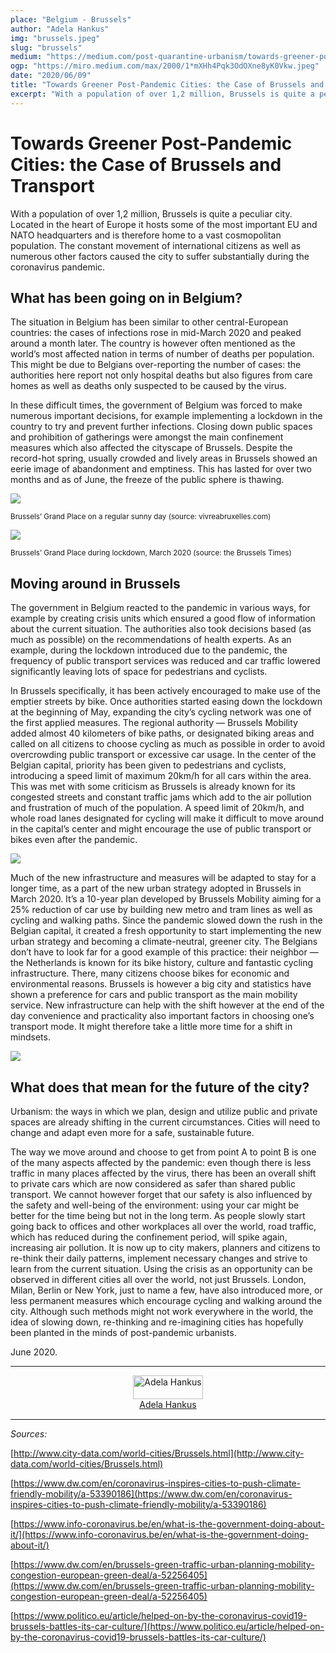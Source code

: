 ```yaml
---
place: "Belgium - Brussels"
author: "Adela Hankus"
img: "brussels.jpeg"
slug: "brussels"
medium: "https://medium.com/post-quarantine-urbanism/towards-greener-post-pandemic-cities-the-case-of-brussels-and-transport-cd0956d2e5c"
ogp: "https://miro.medium.com/max/2000/1*mXHh4Pqk3OdOXne8yK0Vkw.jpeg"
date: "2020/06/09"
title: "Towards Greener Post-Pandemic Cities: the Case of Brussels and Transport"
excerpt: "With a population of over 1,2 million, Brussels is quite a peculiar city. Located in the heart of Europe it hosts some of the most important EU..." 
---
```


**Towards Greener Post-Pandemic Cities: the Case of Brussels and Transport**
============================================================================

With a population of over 1,2 million, Brussels is quite a peculiar city. Located in the heart of Europe it hosts some of the most important EU and NATO headquarters and is therefore home to a vast cosmopolitan population. The constant movement of international citizens as well as numerous other factors caused the city to suffer substantially during the coronavirus pandemic.

**What has been going on in Belgium?**
--------------------------------------

The situation in Belgium has been similar to other central-European countries: the cases of infections rose in mid-March 2020 and peaked around a month later. The country is however often mentioned as the world’s most affected nation in terms of number of deaths per population. This might be due to Belgians over-reporting the number of cases: the authorities here report not only hospital deaths but also figures from care homes as well as deaths only suspected to be caused by the virus.

In these difficult times, the government of Belgium was forced to make numerous important decisions, for example implementing a lockdown in the country to try and prevent further infections. Closing down public spaces and prohibition of gatherings were amongst the main confinement measures which also affected the cityscape of Brussels. Despite the record-hot spring, usually crowded and lively areas in Brussels showed an eerie image of abandonment and emptiness. This has lasted for over two months and as of June, the freeze of the public sphere is thawing.

<img class="s t u ip ai" src="https://miro.medium.com/max/1400/1*lqXmIOWKXRkupR09rLhkvw.jpeg"/>

<small>Brussels’ Grand Place on a regular sunny day (source: vivreabruxelles.com)</small>

<img class="s t u ip ai" src="https://miro.medium.com/max/1400/1*lqXmIOWKXRkupR09rLhkvw.jpeg"/>

<small>Brussels’ Grand Place during lockdown, March 2020 (source: the Brussels Times)</small>

**Moving around in Brussels**
-----------------------------

The government in Belgium reacted to the pandemic in various ways, for example by creating crisis units which ensured a good flow of information about the current situation. The authorities also took decisions based (as much as possible) on the recommendations of health experts. As an example, during the lockdown introduced due to the pandemic, the frequency of public transport services was reduced and car traffic lowered significantly leaving lots of space for pedestrians and cyclists.

In Brussels specifically, it has been actively encouraged to make use of the emptier streets by bike. Once authorities started easing down the lockdown at the beginning of May, expanding the city’s cycling network was one of the first applied measures. The regional authority — Brussels Mobility added almost 40 kilometers of bike paths, or designated biking areas and called on all citizens to choose cycling as much as possible in order to avoid overcrowding public transport or excessive car usage. In the center of the Belgian capital, priority has been given to pedestrians and cyclists, introducing a speed limit of maximum 20km/h for all cars within the area. This was met with some criticism as Brussels is already known for its congested streets and constant traffic jams which add to the air pollution and frustration of much of the population. A speed limit of 20km/h, and whole road lanes designated for cycling will make it difficult to move around in the capital’s center and might encourage the use of public transport or bikes even after the pandemic.

<img class="s t u ip ai" src="https://miro.medium.com/max/1400/1*ZJMTtsYwFk3JNe1kN-9ZQg.png"/>

Much of the new infrastructure and measures will be adapted to stay for a longer time, as a part of the new urban strategy adopted in Brussels in March 2020. It’s a 10-year plan developed by Brussels Mobility aiming for a 25% reduction of car use by building new metro and tram lines as well as cycling and walking paths. Since the pandemic slowed down the rush in the Belgian capital, it created a fresh opportunity to start implementing the new urban strategy and becoming a climate-neutral, greener city. The Belgians don’t have to look far for a good example of this practice: their neighbor — the Netherlands is known for its bike history, culture and fantastic cycling infrastructure. There, many citizens choose bikes for economic and environmental reasons. Brussels is however a big city and statistics have shown a preference for cars and public transport as the main mobility service. New infrastructure can help with the shift however at the end of the day convenience and practicality also important factors in choosing one’s transport mode. It might therefore take a little more time for a shift in mindsets.

<div style="display:flex">
    <img class="s t u ip ai" src="https://miro.medium.com/max/1400/1*HjMS83PqdLRur5jTJ77_Aw.png"/>
</div>

**What does that mean for the future of the city?**
---------------------------------------------------

Urbanism: the ways in which we plan, design and utilize public and private spaces are already shifting in the current circumstances. Cities will need to change and adapt even more for a safe, sustainable future.

The way we move around and choose to get from point A to point B is one of the many aspects affected by the pandemic: even though there is less traffic in many places affected by the virus, there has been an overall shift to private cars which are now considered as safer than shared public transport. We cannot however forget that our safety is also influenced by the safety and well-being of the environment: using your car might be better for the time being but not in the long term. As people slowly start going back to offices and other workplaces all over the world, road traffic, which has reduced during the confinement period, will spike again, increasing air pollution. It is now up to city makers, planners and citizens to re-think their daily patterns, implement necessary changes and strive to learn from the current situation. Using the crisis as an opportunity can be observed in different cities all over the world, not just Brussels. London, Milan, Berlin or New York, just to name a few, have also introduced more, or less permanent measures which encourage cycling and walking around the city. Although such methods might not work everywhere in the world, the idea of slowing down, re-thinking and re-imagining cities has hopefully been planted in the minds of post-pandemic urbanists.

June 2020.

---

<div style="display: flex; margin-bottom: 2rem">
    <div style="margin: 0 auto; text-align: center">
        <img style="width:100%" alt="Adela Hankus" src="https://miro.medium.com/fit/c/96/96/1*i2MS3GyqSVyCpiv78w16GQ.jpeg"><br/>
        <a href="https://medium.com/@adela.hankus?source=post_page-----cd0956d2e5c----------------------">Adela Hankus</a>
    </div>
</div>

---

_Sources:_

[http://www.city-data.com/world-cities/Brussels.html](http://www.city-data.com/world-cities/Brussels.html)

[https://www.dw.com/en/coronavirus-inspires-cities-to-push-climate-friendly-mobility/a-53390186](https://www.dw.com/en/coronavirus-inspires-cities-to-push-climate-friendly-mobility/a-53390186)

[https://www.info-coronavirus.be/en/what-is-the-government-doing-about-it/](https://www.info-coronavirus.be/en/what-is-the-government-doing-about-it/)

[https://www.dw.com/en/brussels-green-traffic-urban-planning-mobility-congestion-european-green-deal/a-52256405](https://www.dw.com/en/brussels-green-traffic-urban-planning-mobility-congestion-european-green-deal/a-52256405)

[https://www.politico.eu/article/helped-on-by-the-coronavirus-covid19-brussels-battles-its-car-culture/](https://www.politico.eu/article/helped-on-by-the-coronavirus-covid19-brussels-battles-its-car-culture/)